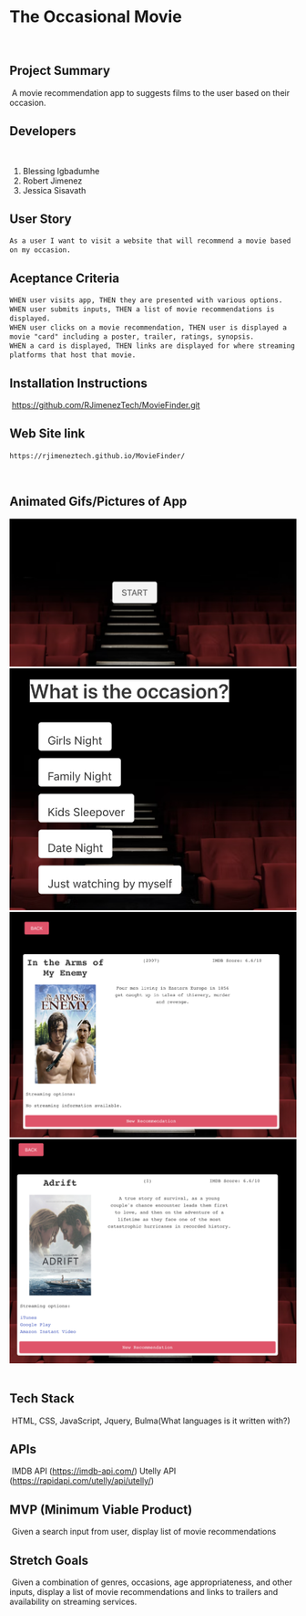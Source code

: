 # The Occasional Movie
​
​
## Project Summary
​
A movie recommendation app to suggests films to the user based on their occasion.
​
## Developers
​
1. Blessing Igbadumhe
​
2. Robert Jimenez
​
3. Jessica Sisavath
​
## User Story

    As a user I want to visit a website that will recommend a movie based on my occasion.

## Aceptance Criteria

    WHEN user visits app, THEN they are presented with various options.
    WHEN user submits inputs, THEN a list of movie recommendations is displayed.
    WHEN user clicks on a movie recommendation, THEN user is displayed a movie "card" including a poster, trailer, ratings, synopsis.
    WHEN a card is displayed, THEN links are displayed for where streaming platforms that host that movie.

## Installation Instructions
​
    https://github.com/RJimenezTech/MovieFinder.git

## Web Site link
    https://rjimeneztech.github.io/MovieFinder/

​
​
## Animated Gifs/Pictures of App
![The Occasional Movie](./assets/images/screenShot.png)
![The Occasional Movie](./assets/images/screenShot2.png)
![The Occasional Movie](./assets/images/screenShot3.png)
![The Occasional Movie](./assets/images/screenShot4.png)
​
## Tech Stack
​
    HTML, CSS, JavaScript, Jquery, Bulma(What languages is it written with?)
​
## APIs
​
    IMDB API (https://imdb-api.com/) 
    Utelly API (https://rapidapi.com/utelly/api/utelly/) 
​
## MVP (Minimum Viable Product)
​
    Given a search input from user, display list of movie recommendations
​
​
## Stretch Goals
​
    Given a combination of genres, occasions, age appropriateness, and other inputs, display a list of movie recommendations and links to trailers and availability on streaming services.